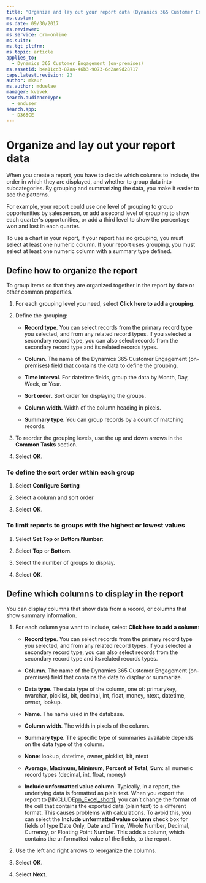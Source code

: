 ```yaml
---
title: "Organize and lay out your report data (Dynamics 365 Customer Engagement (on-premises) | MicrosoftDocs"
ms.custom: 
ms.date: 09/30/2017
ms.reviewer: 
ms.service: crm-online
ms.suite: 
ms.tgt_pltfrm: 
ms.topic: article
applies_to: 
  - Dynamics 365 Customer Engagement (on-premises)
ms.assetid: b4a11cd3-87aa-46b3-9073-6d2ae9d28717
caps.latest.revision: 23
author: mkaur
ms.author: mduelae
manager: kvivek
search.audienceType: 
  - enduser
search.app: 
  - D365CE
---
```

# Organize and lay out your report data

When you create a report, you have to decide which columns to include, the order in which they are displayed, and whether to group data into subcategories. By grouping and summarizing the data, you make it easier to see the patterns.  
  
 For example, your report could use one level of grouping to group opportunities by salesperson, or add a second level of grouping to show each quarter's opportunities, or add a third level to show the percentage won and lost in each quarter.  
  
 To use a chart in your report, if your report has no grouping, you must select at least one numeric column. If your report uses grouping, you must select at least one numeric column with a summary type defined.  
  
##  Define how to organize the report  

To group items so that they are organized together in the report by date or other common properties.  

1. For each grouping level you need, select **Click here to add a grouping**.  

2. Define the grouping:  

   - **Record type**. You can select records from the primary record type you selected, and from any related record types. If you selected a secondary record type, you can also select records from the secondary record type and its related records types.  

   - **Column**. The name of the Dynamics 365 Customer Engagement (on-premises) field that contains the data to define the grouping.  

   - **Time interval**.  For datetime fields, group the data by Month, Day, Week, or Year.  

   - **Sort order**. Sort order for displaying the groups.  

   - **Column width**. Width of the column heading in pixels.  

   - **Summary type**. You can group records by a count of matching records.  

3. To reorder the grouping levels, use the up and down arrows in the **Common Tasks** section.  

4. Select **OK**.  

### To define the sort order within each group

1. Select **Configure Sorting**

2. Select a column and sort order

3. Select **OK**.  

### To limit reports to groups with the highest or lowest values

1. Select **Set Top or Bottom Number**:  

2. Select **Top** or **Bottom**.  

3.  Select the number of groups to display.  

4.  Select **OK**.  

##  Define which columns to display in the report

You can display columns that show data from a record, or columns that show summary information.  

1. For each column you want to include, select **Click here to add a column**:  

   - **Record type**.  You can select records from the primary record type you selected, and from any related record types.  If you selected a secondary record type, you can also select records from the secondary record type and its related records types.  

   - **Column**. The name of the Dynamics 365 Customer Engagement (on-premises) field that contains the data to display or summarize.  

   - **Data type**. The data type of the column, one of: primarykey,  nvarchar,  picklist,  bit,  decimal, int,  float,  money,  ntext, datetime,  owner, lookup.  

   - **Name**. The name used in the database.  

   - **Column width**. The width in pixels of the column.  

   - **Summary type**.  The specific type of summaries available depends on the data type of the column.  

   - **None**:  lookup,  datetime,  owner,  picklist, bit,  ntext  

   - **Average**, **Maximum**, **Minimum**, **Percent of Total**, **Sum**: all numeric record types (decimal, int, float, money)  

   - **Include unformatted value column**. Typically, in a report, the underlying data is formatted as plain text. When you export the report to [!INCLUDE[pn_Excel_short](../includes/pn-excel-short.md)], you can’t change the format of the cell that contains the exported data (plain text) to a different format. This causes problems with calculations. To avoid this, you can select the **Include unformatted value column** check box for fields of type Date Only, Date and Time, Whole Number, Decimal, Currency, or Floating Point Number. This adds a column, which contains the unformatted value of the fields, to the report.  

2. Use the left and right arrows to reorganize the columns.  

3. Select **OK**.  

4. Select **Next**.  
  

